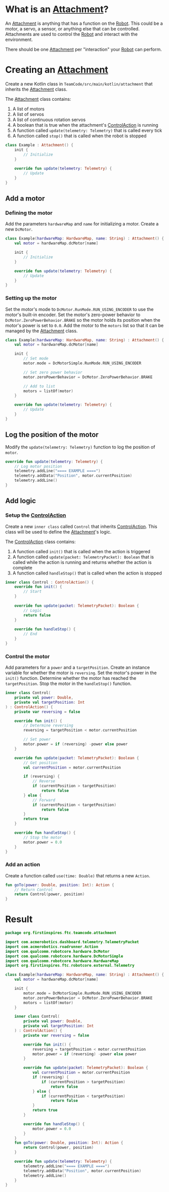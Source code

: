# What is an [Attachment](kdoc/volt/-volt/com.lasteditguild.volt.attachment/-attachment)?

An [Attachment](kdoc/volt/-volt/com.lasteditguild.volt.attachment/-attachment) is anything
that has a function on the [Robot](kdoc/volt/-volt/com.lasteditguild.volt.robot/-robot).
This could be a motor, a servo, a sensor, or anything else that can be controlled.
Attachments are used to control the [Robot](kdoc/volt/-volt/com.lasteditguild.volt.robot/-robot)
and interact with the environment.

There should be one [Attachment](kdoc/volt/-volt/com.lasteditguild.volt.attachment/-attachment) per "interaction"
your [Robot](kdoc/volt/-volt/com.lasteditguild.volt.robot/-robot) can perform.

# Creating an [Attachment](kdoc/volt/-volt/com.lasteditguild.volt.attachment/-attachment)

Create a new Kotlin class in `TeamCode/src/main/kotlin/attachment` that inherits the [Attachment](kdoc/volt/-volt/com.lasteditguild.volt.attachment/-attachment) class.

The [Attachment](kdoc/volt/-volt/com.lasteditguild.volt.attachment/-attachment) class contains:

1. A list of motors
2. A list of servos
3. A list of continuous rotation servos
4. A boolean that is true when the attachment's [ControlAction](kdoc/volt/-volt/com.lasteditguild.volt.attachment/-attachment/-control-action) is running
5. A function called `update(telemetry: Telemetry)` that is called every tick
6. A function called `stop()` that is called when the robot is stopped

```kotlin
class Example : Attachment() {
    init {
        // Initialize
    }
    
    override fun update(telemetry: Telemetry) {
        // Update
    }
}
```

## Add a motor


### Defining the motor

Add the parameters `hardwareMap` and `name` for initializing a motor. Create a new `DcMotor`.

```kotlin
class Example(hardwareMap: HardwareMap, name: String) : Attachment() {
    val motor = hardwareMap.dcMotor[name]

    init {
        // Initialize
    }

    override fun update(telemetry: Telemetry) {
        // Update
    }
}
```

### Setting up the motor

Set the motor's mode to `DcMotor.RunMode.RUN_USING_ENCODER` to use the motor's built-in encoder.
Set the motor's zero-power behavior
to `DcMotor.ZeroPowerBehavior.BRAKE` so the motor holds its position when the motor's power is set to `0.0`.
Add the motor to the `motors` list
so that it can be managed by the [Attachment](kdoc/volt/-volt/com.lasteditguild.volt.attachment/-attachment) class.

```kotlin
class Example(hardwareMap: HardwareMap, name: String) : Attachment() {
    val motor = hardwareMap.dcMotor[name]

    init {
        // Set mode
        motor.mode = DcMotorSimple.RunMode.RUN_USING_ENCODER

        // Set zero power behavior
        motor.zeroPowerBehavior = DcMotor.ZeroPowerBehavior.BRAKE

        // Add to list
        motors = listOf(motor)
    }

    override fun update(telemetry: Telemetry) {
        // Update
    }
}
```

## Log the position of the motor

Modify the `update(telemetry: Telemetry)` function to log the position of `motor`.

```kotlin
override fun update(telemetry: Telemetry) {
    // Log motor position
    telemetry.addLine("==== EXAMPLE ====")
    telemetry.addData("Position", motor.currentPosition)
    telemetry.addLine()
}
```

## Add logic

### Setup the [ControlAction](kdoc/volt/-volt/com.lasteditguild.volt.attachment/-attachment/-control-action)

Create a new `inner class` called `Control`
that inherits [ControlAction](kdoc/volt/-volt/com.lasteditguild.volt.attachment/-attachment/-control-action).
This class will be used to define the [Attachment](kdoc/volt/-volt/com.lasteditguild.volt.attachment/-attachment)'s logic.

The [ControlAction](kdoc/volt/-volt/com.lasteditguild.volt.attachment/-attachment/-control-action) class contains:

1. A function called `init()` that is called when the action is triggered
2. A function called `update(packet: TelemetryPacket): Boolean` that is called while the action is running and returns whether the action is complete
3. A function called `handleStop()` that is called when the action is stopped

```kotlin
inner class Control : ControlAction() {
    override fun init() {
        // Start
    }
    
    override fun update(packet: TelemetryPacket): Boolean {
        // Logic
        return false
    }
    
    override fun handleStop() {
        // End
    }
}
```

### Control the motor

Add parameters for a `power` and a `targetPosition`. Create an instance variable for whether the motor is `reversing`.
Set the motor's power in the `init()` function.
Determine whether the motor has reached the `targetPosition`. Stop the motor in the `handleStop()` function.

```kotlin
inner class Control(
    private val power: Double,
    private val targetPosition: Int
) : ControlAction() {
    private var reversing = false

    override fun init() {
        // Determine reversing
        reversing = targetPosition < motor.currentPosition

        // Set power
        motor.power = if (reversing) -power else power
    }

    override fun update(packet: TelemetryPacket): Boolean {
        // Get position
        val currentPosition = motor.currentPosition

        if (reversing) {
            // Reverse
            if (currentPosition > targetPosition)
                return false
        } else {
            // Forward
            if (currentPosition < targetPosition)
                return false
        }
        return true
    }

    override fun handleStop() {
        // Stop the motor
        motor.power = 0.0
    }
}
```

### Add an action

Create a function called `use(time: Double)` that returns a new `Action`.

```kotlin
fun goTo(power: Double, position: Int): Action {
    // Return Control
    return Control(power, position)
}
```

# Result

```kotlin
package org.firstinspires.ftc.teamcode.attachment

import com.acmerobotics.dashboard.telemetry.TelemetryPacket
import com.acmerobotics.roadrunner.Action
import com.qualcomm.robotcore.hardware.DcMotor
import com.qualcomm.robotcore.hardware.DcMotorSimple
import com.qualcomm.robotcore.hardware.HardwareMap
import org.firstinspires.ftc.robotcore.external.Telemetry

class Example(hardwareMap: HardwareMap, name: String) : Attachment() {
    val motor = hardwareMap.dcMotor[name]

    init {
        motor.mode = DcMotorSimple.RunMode.RUN_USING_ENCODER
        motor.zeroPowerBehavior = DcMotor.ZeroPowerBehavior.BRAKE
        motors = listOf(motor)
    }

    inner class Control(
        private val power: Double,
        private val targetPosition: Int
    ) : ControlAction() {
        private var reversing = false

        override fun init() {
            reversing = targetPosition < motor.currentPosition
            motor.power = if (reversing) -power else power
        }

        override fun update(packet: TelemetryPacket): Boolean {
            val currentPosition = motor.currentPosition
            if (reversing) {
                if (currentPosition > targetPosition)
                    return false
            } else {
                if (currentPosition < targetPosition)
                    return false
            }
            return true
        }

        override fun handleStop() {
            motor.power = 0.0
        }
    }
    fun goTo(power: Double, position: Int): Action {
        return Control(power, position)
    }

    override fun update(telemetry: Telemetry) {
        telemetry.addLine("==== EXAMPLE ====")
        telemetry.addData("Position", motor.currentPosition)
        telemetry.addLine()
    }
}
```
